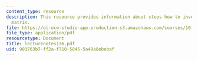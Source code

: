 ```yaml
---
content_type: resource
description: This resource provides information about steps how to inverse of a square
  matrix.
file: https://ol-ocw-studio-app-production.s3.amazonaws.com/courses/10-34-numerical-methods-applied-to-chemical-engineering-fall-2005/903763b7ff2af71058455a49a8ebebaf_lecturenotes136.pdf
file_type: application/pdf
resourcetype: Document
title: lecturenotes136.pdf
uid: 903763b7-ff2a-f710-5845-5a49a8ebebaf
---
```

